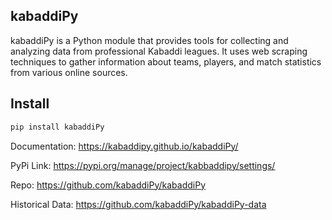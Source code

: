 ## kabaddiPy 


kabaddiPy is a Python module that provides tools for collecting and analyzing data from professional Kabaddi leagues. It uses web scraping techniques to gather information about teams, players, and match statistics from various online sources.

## Install

```sh
pip install kabaddiPy
```


Documentation: https://kabaddipy.github.io/kabaddiPy/

PyPi Link: https://pypi.org/manage/project/kabbaddipy/settings/

Repo: https://github.com/kabaddiPy/kabaddiPy

Historical Data: https://github.com/kabaddiPy/kabaddiPy-data



<!--

**Here are some ideas to get you started:**

🙋‍♀️ A short introduction - what is your organization all about?
🌈 Contribution guidelines - how can the community get involved?
👩‍💻 Useful resources - where can the community find your docs? Is there anything else the community should know?
🍿 Fun facts - what does your team eat for breakfast?
🧙 Remember, you can do mighty things with the power of [Markdown](https://docs.github.com/github/writing-on-github/getting-started-with-writing-and-formatting-on-github/basic-writing-and-formatting-syntax)
-->
